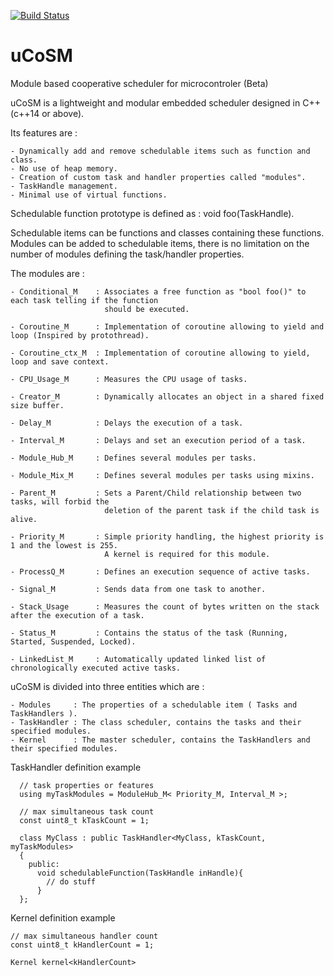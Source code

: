 [![Build Status](https://travis-ci.com/ThomasAUB/uCoSM.svg?branch=master)](https://travis-ci.com/ThomasAUB/uCoSM)

# uCoSM
Module based cooperative scheduler for microcontroler (Beta)

  uCoSM is a lightweight and modular embedded scheduler designed in C++ (c++14 or above). 
  
  Its features are :
  
    - Dynamically add and remove schedulable items such as function and class.
    - No use of heap memory.
    - Creation of custom task and handler properties called "modules".
    - TaskHandle management.
    - Minimal use of virtual functions.
  
  
  
  Schedulable function prototype is defined as : void foo(TaskHandle). 
  
  
  Schedulable items can be functions and classes containing these functions. 
  Modules can be added to schedulable items, there is no limitation on the number of modules defining the task/handler
  properties.
  
  The modules are :
      
    - Conditional_M    : Associates a free function as "bool foo()" to each task telling if the function
                         should be executed.
    
    - Coroutine_M      : Implementation of coroutine allowing to yield and loop (Inspired by protothread).
    
    - Coroutine_ctx_M  : Implementation of coroutine allowing to yield, loop and save context.
    
    - CPU_Usage_M      : Measures the CPU usage of tasks.
    
    - Creator_M        : Dynamically allocates an object in a shared fixed size buffer.
    
    - Delay_M          : Delays the execution of a task.
    
    - Interval_M       : Delays and set an execution period of a task.
    
    - Module_Hub_M     : Defines several modules per tasks.
    
    - Module_Mix_M     : Defines several modules per tasks using mixins.
    
    - Parent_M         : Sets a Parent/Child relationship between two tasks, will forbid the
                         deletion of the parent task if the child task is alive. 
                          
    - Priority_M       : Simple priority handling, the highest priority is 1 and the lowest is 255.
                         A kernel is required for this module.
        
    - ProcessQ_M       : Defines an execution sequence of active tasks.
    
    - Signal_M         : Sends data from one task to another.
    
    - Stack_Usage      : Measures the count of bytes written on the stack after the execution of a task.
    
    - Status_M         : Contains the status of the task (Running, Started, Suspended, Locked).
            
    - LinkedList_M     : Automatically updated linked list of chronologically executed active tasks.
    
   
   
  

  uCoSM is divided into three entities which are :
  
    - Modules     : The properties of a schedulable item ( Tasks and TaskHandlers ).
    - TaskHandler : The class scheduler, contains the tasks and their specified modules.
    - Kernel      : The master scheduler, contains the TaskHandlers and their specified modules.
          
        
TaskHandler definition example

      // task properties or features
      using myTaskModules = ModuleHub_M< Priority_M, Interval_M >;
      
      // max simultaneous task count
      const uint8_t kTaskCount = 1;

      class MyClass : public TaskHandler<MyClass, kTaskCount, myTaskModules>
      {
        public:
          void schedulableFunction(TaskHandle inHandle){
            // do stuff
          }
      };
    
Kernel definition example

    // max simultaneous handler count
    const uint8_t kHandlerCount = 1;
    
    Kernel kernel<kHandlerCount>
